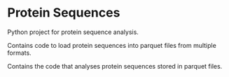 # Protein Sequences

Python project for protein sequence analysis.

Contains code to load protein sequences into parquet files from multiple formats.

Contains the code that analyses protein sequences stored in parquet files.
